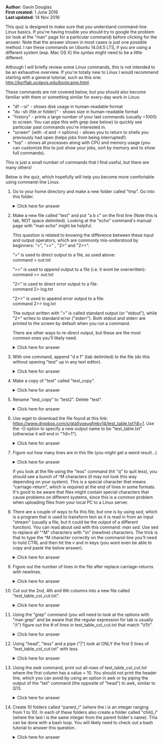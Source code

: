__Author:__ Gavin Douglas  
__First created:__ 1 June 2016  
__Last updated:__ 14 Nov 2016 

This quiz is designed to make sure that you understand command-line Linux basics. If you're having trouble you should try to google the problem (or look at the "man" page for a particular command) before clicking for the answer. Note that the answer shown in most cases is just one possible method. I ran these commands on Ubuntu 14.04.5 LTS, if you are using a different system (esp. Mac OS X) the syntax might need to be a little different.

Although I will briefly review some Linux commands, this is not intended to be an exhaustive overview. If you're totally new to Linux I would recommend starting with a general tutorial, such as this one: http://korflab.ucdavis.edu/bootcamp.html. 

These commands are not covered below, but you should also become familiar with them or something similar for every-day work in Linux:  
* "df --si" - shows disk usage in human-readable format
* "du -sh (file or folder)" - shows size in human-readable format
* "history" - prints a large number of your last commands (usually ~1000) to screen. You can pipe this with grep (see below) to quickly see particular past commands you're interested in.  
* "screen" (with -d and -r options) - allows you to return to shells you previously had open (helps jobs from being interrupted!).
* "top" - shows all processes along with CPU and memory usage (you can customize this to just show your jobs, sort by memory and to show full commands).  

This is just a small number of commands that I find useful, but there are many others!

Below is the quiz, which hopefully will help you become more comfortable using command-line Linux.
  
1. Go to your home directory and make a new folder called "tmp". Go into this folder.

    <details> 
      <summary>Click here for answer</summary>
    <pre><code>
        cd # with no target this command should bring you to your home directory 
        mkdir tmp
        cd tmp
    </code></pre></details>

2. Make a new file called "test" and put "a	b	c" on the first line (Note this is tab, NOT space delimited). Looking at the "echo" command's manual page with "man echo" might be helpful.
  
    This question is related to knowing the difference between these input and output operators, which are commonly mis-understood by beginners: ">", ">>" , "2>" and "2>>".

    ">" is used to direct output to a file, as used above:  
        command > out.txt

    ">>" is used to _append_ output to a file (i.e. it wont be overwritten):  
        command >> out.txt    
 
    "2>" is used to direct error output to a file:  
        command 2> log.txt

    "2>>" is used to append error output to a file:  
        command 2>> log.txt

    The output written with ">" is called standard output (or "stdout"), while "2>" writes to standard error ("stderr"). Both stdout and stderr are printed to the screen by default when you run a command.

    There are other ways to re-direct output, but these are the most common ones you'll likely need.

    <details> 
      <summary>Click here for answer</summary>
    <pre><code>
        echo -e "a\tb\tc" > test
    </code></pre></details>

3. With one command, append "d	e	f" (tab delimited) to the file (do this without opening "test" up in any text editor). 
    <details> 
      <summary>Click here for answer</summary>
    <pre><code>
        echo -e "d\te\tf" >> test
    </code></pre></details>

4. Make a copy of "test" called "test_copy".

    <details> 
      <summary>Click here for answer</summary>
    <pre><code>
        cp test test_copy
    </code></pre></details>

5. Rename "test_copy" to "test2". Delete "test". 

    <details> 
      <summary>Click here for answer</summary>
    <pre><code>
        mv test_copy test2
        rm test
    </code></pre></details>

6. Use wget to download the file found at this link: https://www.dropbox.com/s/gta5voeugfmkv14/test_table.txt?dl=1. Use the -O option to specify a new output name to be "test_table.txt" (otherwise it will end in "?dl=1").

    <details> 
      <summary>Click here for answer</summary>
    <pre><code>
        wget https://www.dropbox.com/s/gta5voeugfmkv14/test_table.txt?dl=1 -O test_table.txt
    </code></pre></details>

7. Figure out how many lines are in this file (you might get a weird result...)

    <details> 
      <summary>Click here for answer</summary>
    <pre><code>
        $ wc -l test_table.txt
        0
    </code></pre></details>

    If you look at the file using the "less" command (hit "q" to quit less), you should see a bunch of ^M characters (it may not look this way depending on your system). This is a special character that means "carriage-return", which is required at the end of lines in some formats. It's good to be aware that files might contain special characters that cause problems on different systems, since this is a common problem when uploading files from your local PC to a Linux server.

8. There are a couple of ways to fix this file, but one is by using _sed_, which is a program that is used to transform text as it is read in from an input "stream" (usually a file, but it could be the output of a different function). You can read about sed with this command: _man sed_. Use sed to replace all "^M" characters with "\n" (newline) characters. The trick is that to type the ^M character correctly on the command-line you'll need to hold CTRL and then hit the v and m keys (you wont even be able to copy and paste the below answer).

    <details> 
      <summary>Click here for answer</summary>
    <pre><code>
        sed -i 's/^M/\n/g' test_table.txt 
    </code></pre></details>


9. Figure out the number of lines in the file after replace carriage-returns with newlines.

    <details> 
      <summary>Click here for answer</summary>
    <pre><code>
        $ wc -l test_table.txt
        984
    </code></pre></details>

10. Cut out the 2nd, 4th and 6th columns into a new file called "test_table_col_cut.txt".

    <details> 
      <summary>Click here for answer</summary>
    <pre><code>
        cut -f 2,4,6 test_table.txt  > test_table_col_cut.txt
    </code></pre></details>

11. Using the "grep" command (you will need to look at the options with "man grep" and be aware that the regular expression for tab is usually "/t") figure out the # of lines in test_table_col_cut.txt that match "\t1\t".

    <details> 
      <summary>Click here for answer</summary>
    <pre><code>
        grep -Pc "\t1\t" test_table_col_cut.txt 
        # The -P option allows for Perl regular expressions. 
        # This option may not be available depending on your version of grep 
        # in which case you could type in the special tab character ("^I") directly, 
        # similar to how we did above for ^M.
    </code></pre></details>

12. Using "head", "less" and a pipe ("|") look at ONLY the first 5 lines of "test_table_col_cut.txt" with less.

    <details> 
      <summary>Click here for answer</summary>
    <pre><code>
        head -n 5 test_table_col_cut.txt | less 
        # You will need to hit q to exit less
    </code></pre></details>

13. Using the _awk_ command, print out all rows of test_table_col_cut.txt where the first column has a value > 10. You should not print the header line, which you can avoid by using an option in awk or by piping the output of the "tail" command (the opposite of "head") to awk, similar to Q13.

    <details> 
      <summary>Click here for answer</summary>
    <pre><code>
        tail -n +2 test_table_col_cut.txt  | awk '{ if ( $1 > 10 ) { print $0 } }'  > test_table_col_cut_first10.txt
    </code></pre></details>

14. Create 10 folders called "parent_i" (where the i is an integer ranging from 1 to 10). In each of these folders also create a folder called "child_i" (where the last i is the same integer from the parent folder's name). This can be done with a bash loop. You will likely need to check out a bash tutorial to answer this question.

    <details> 
      <summary>Click here for answer</summary>
    <pre><code>
        for i in {1..10}; do parent="parent_"$i; child="child_"$i; mkdir -p $parent/$child; done
    </code></pre></details>